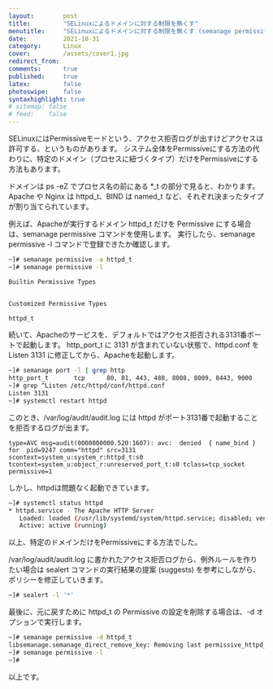 ```yaml
---
layout:        post
title:         "SELinuxによるドメインに対する制限を無くす"
menutitle:     "SELinuxによるドメインに対する制限を無くす (semanage permissive)"
date:          2021-10-31
category:      Linux
cover:         /assets/cover1.jpg
redirect_from:
comments:      true
published:     true
latex:         false
photoswipe:    false
syntaxhighlight: true
# sitemap: false
# feed:    false
---
```


SELinuxにはPermissiveモードという、アクセス拒否ログが出すけどアクセスは許可する、というものがあります。
システム全体をPermissiveにする方法の代わりに、特定のドメイン（プロセスに紐づくタイプ）だけをPermissiveにする方法もあります。

ドメインは ps -eZ でプロセス名の前にある *_t の部分で見ると、わかります。
Apache や Nginx は httpd_t、BIND は named_t など、それぞれ決まったタイプが割り当てられています。

例えば、Apacheが実行するドメイン httpd_t だけを Permissive にする場合は、semanage permissive コマンドを使用します。
実行したら、semanage permissive -l コマンドで登録できたか確認します。
```bash
~]# semanage permissive -a httpd_t
~]# semanage permissive -l

Builtin Permissive Types


Customized Permissive Types

httpd_t
```

<!--
~]# semodule -l | grep permissive
permissive_httpd_t
permissivedomains
-->

続いて、Apacheのサービスを、デフォルトではアクセス拒否される3131番ポートで起動します。
http_port_t に 3131 が含まれていない状態で、httpd.conf を Listen 3131 に修正してから、Apacheを起動します。
```bash
~]# semanage port -l | grep http
http_port_t       tcp      80, 81, 443, 488, 8008, 8009, 8443, 9000
~]# grep ^Listen /etc/httpd/conf/httpd.conf
Listen 3131
~]# systemctl restart httpd
```

このとき、/var/log/audit/audit.log には httpd がポート3131番で起動することを拒否するログが出ます。
```
type=AVC msg=audit(0000000000.520:1607): avc:  denied  { name_bind } for  pid=9247 comm="httpd" src=3131 scontext=system_u:system_r:httpd_t:s0 tcontext=system_u:object_r:unreserved_port_t:s0 tclass=tcp_socket permissive=1
```
しかし、httpdは問題なく起動できています。
```bash
~]# systemctl status httpd
* httpd.service - The Apache HTTP Server
   Loaded: loaded (/usr/lib/systemd/system/httpd.service; disabled; vendor preset: disabled)
   Active: active (running)
```
以上、特定のドメインだけをPermissiveにする方法でした。

/var/log/audit/audit.log に書かれたアクセス拒否ログから、例外ルールを作りたい場合は sealert コマンドの実行結果の提案 (suggests) を参考にしながら、ポリシーを修正していきます。

```bash
~]# sealert -l '*'
```

最後に、元に戻すために httpd_t の Permissive の設定を削除する場合は、-d オプションで実行します。
```bash
~]# semanage permissive -d httpd_t
libsemanage.semanage_direct_remove_key: Removing last permissive_httpd_t module (no other permissive_httpd_t module exists at another priority).
~]# semanage permissive -l
~]#
```

以上です。

